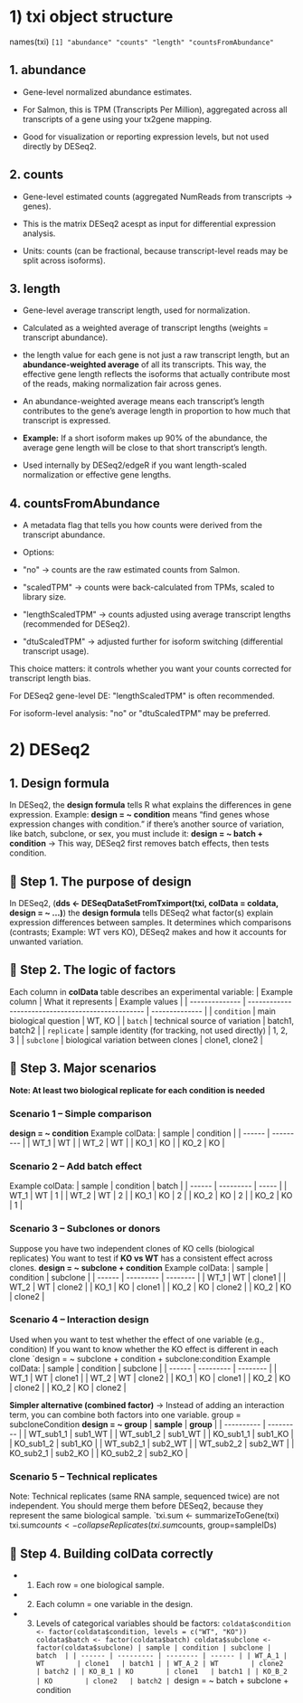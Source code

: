 # 1) txi object structure

names(txi)
`[1] "abundance" "counts" "length" "countsFromAbundance"`

## 1. abundance

-  Gene-level normalized abundance estimates.

-  For Salmon, this is TPM (Transcripts Per Million), aggregated across all transcripts of a gene using your tx2gene mapping.

-  Good for visualization or reporting expression levels, but not used directly by DESeq2.

## 2. counts

-  Gene-level estimated counts (aggregated NumReads from transcripts → genes).

-  This is the matrix DESeq2 acespt as input for differential expression analysis.

-  Units: counts (can be fractional, because transcript-level reads may be split across isoforms).

## 3. length

-  Gene-level average transcript length, used for normalization.

-  Calculated as a weighted average of transcript lengths (weights = transcript abundance).

-  the length value for each gene is not just a raw transcript length, but an **abundance-weighted average** of all its transcripts. This way, the effective gene length reflects the isoforms that actually contribute most of the reads, making normalization fair across genes.
-  An abundance-weighted average means each transcript’s length contributes to the gene’s average length in proportion to how much that transcript is expressed.
-  **Example:** If a short isoform makes up 90% of the abundance, the average gene length will be close to that short transcript’s length.
-  Used internally by DESeq2/edgeR if you want length-scaled normalization or effective gene lengths.

## 4. countsFromAbundance

-  A metadata flag that tells you how counts were derived from the transcript abundance.

-  Options:

  -  "no" → counts are the raw estimated counts from Salmon.

  -  "scaledTPM" → counts were back-calculated from TPMs, scaled to library size.

  -  "lengthScaledTPM" → counts adjusted using average transcript lengths (recommended for DESeq2).

  -  "dtuScaledTPM" → adjusted further for isoform switching (differential transcript usage).

This choice matters: it controls whether you want your counts corrected for transcript length bias.

For DESeq2 gene-level DE: "lengthScaledTPM" is often recommended.

For isoform-level analysis: "no" or "dtuScaledTPM" may be preferred.

# 2) DESeq2 

## 1. Design formula

In DESeq2, the **design formula** tells R what explains the differences in gene expression.
Example: **design = ~ condition** means “find genes whose expression changes with condition.”
if there’s another source of variation, like batch, subclone, or sex, you must include it: **design = ~ batch + condition**
→ This way, DESeq2 first removes batch effects, then tests condition.

## 🌱 Step 1. The purpose of design
In DESeq2, (**dds <- DESeqDataSetFromTximport(txi, colData = coldata, design = ~ ...)**) the **design formula** tells DESeq2 what factor(s) explain expression differences between samples.
It determines which comparisons (contrasts; Example: WT vers KO), DESeq2 makes and how it accounts for unwanted variation.
## 🌿 Step 2. The logic of factors
Each column in  **colData** table describes an experimental variable:
| Example column | What it represents                                | Example values |
| -------------- | ------------------------------------------------- | -------------- |
| `condition`    | main biological question                          | WT, KO         |
| `batch`        | technical source of variation                     | batch1, batch2 |
| `replicate`    | sample identity (for tracking, not used directly) | 1, 2, 3        |
| `subclone`     | biological variation between clones               | clone1, clone2 |
## 🌳 Step 3. Major scenarios

**Note: At least two biological replicate for each condition is needed**

### Scenario 1 – Simple comparison
**design = ~ condition**
Example colData:
| sample | condition |
| ------ | --------- |
| WT_1   | WT        |
| WT_2   | WT        |
| KO_1   | KO        |
| KO_2   | KO        |
### Scenario 2 – Add batch effect
Example colData:
| sample | condition | batch |
| ------ | --------- | ----- |
| WT_1   | WT        | 1     |
| WT_2   | WT        | 2     |
| KO_1   | KO        | 2     |
| KO_2   | KO        | 2     |
| KO_2   | KO        | 1     |
### Scenario 3 – Subclones or donors
Suppose you have two independent clones of KO cells (biological replicates)
You want to test if **KO vs WT** has a consistent effect across clones.
**design = ~ subclone + condition**
Example colData:
| sample | condition | subclone |
| ------ | --------- | -------- |
| WT_1   | WT        | clone1   |
| WT_2   | WT        | clone2   |
| KO_1   | KO        | clone1   |
| KO_2   | KO        | clone2   |
| KO_2   | KO        | clone2   |
### Scenario 4 – Interaction design
Used when you want to test whether the effect of one variable (e.g., condition)
If you want to know whether the KO effect is different in each clone
`design = ~ subclone + condition + subclone:condition
Example colData:
| sample | condition | subclone |
| ------ | --------- | -------- |
| WT_1   | WT        | clone1   |
| WT_2   | WT        | clone2   |
| KO_1   | KO        | clone1   |
| KO_2   | KO        | clone2   |
| KO_2   | KO        | clone2   |

**Simpler alternative (combined factor)** → Instead of adding an interaction term, you can combine both factors into one variable. 
group = subcloneCondition
**design = ~ group**
| **sample** | **group** |
| ---------- | --------- |
| WT_sub1_1  | sub1_WT   |
| WT_sub1_2  | sub1_WT   |
| KO_sub1_1  | sub1_KO   |
| KO_sub1_2  | sub1_KO   |
| WT_sub2_1  | sub2_WT   |
| WT_sub2_2  | sub2_WT   |
| KO_sub2_1  | sub2_KO   |
| KO_sub2_2  | sub2_KO   |

### Scenario 5 – Technical replicates
Note: Technical replicates (same RNA sample, sequenced twice) are not independent.
You should merge them before DESeq2, because they represent the same biological sample.
`txi.sum <- summarizeToGene(txi)
txi.sum$counts <- collapseReplicates(txi.sum$counts, group=sampleIDs)
## 🌾 Step 4. Building colData correctly
- 1. Each row = one biological sample.

- 2. Each column = one variable in the design.

- 3. Levels of categorical variables should be factors:
`coldata$condition <- factor(coldata$condition, levels = c("WT", "KO"))
coldata$batch <- factor(coldata$batch)
coldata$subclone <- factor(coldata$subclone)
| sample | condition | subclone | batch  |
| ------ | --------- | -------- | ------ |
| WT_A_1 | WT        | clone1   | batch1 |
| WT_A_2 | WT        | clone2   | batch2 |
| KO_B_1 | KO        | clone1   | batch1 |
| KO_B_2 | KO        | clone2   | batch2 |
`design = ~ batch + subclone + condition

